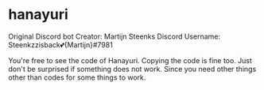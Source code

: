 # hanayuri
Original Discord bot
Creator: Martijn Steenks
Discord Username: Steenkzzisback💕{Martijn}#7981

You're free to see the code of Hanayuri.
Copying the code is fine too. Just don't be surprised if something does not work. Since you need other things other than codes for some things to work.
